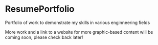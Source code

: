 # ResumePortfolio
Portfolio of work to demonstrate my skills in various enginneering fields


More work and a link to a website for more graphic-based content will be coming soon, please check back later!

